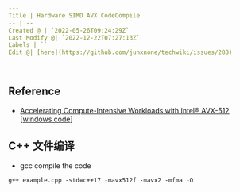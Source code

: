 ```yaml
---
Title | Hardware SIMD AVX CodeCompile
-- | --
Created @ | `2022-05-26T09:24:29Z`
Last Modify @| `2022-12-22T07:27:13Z`
Labels | ``
Edit @| [here](https://github.com/junxnone/techwiki/issues/288)

---
```

## Reference
- [Accelerating Compute-Intensive Workloads with Intel® AVX-512](https://devblogs.microsoft.com/cppblog/accelerating-compute-intensive-workloads-with-intel-avx-512/) [[windows code](https://github.com/intel/Developer-Tools-Runtimes-Blogs)]

## C++ 文件编译
- gcc compile the code
```
g++ example.cpp -std=c++17 -mavx512f -mavx2 -mfma -O
```
